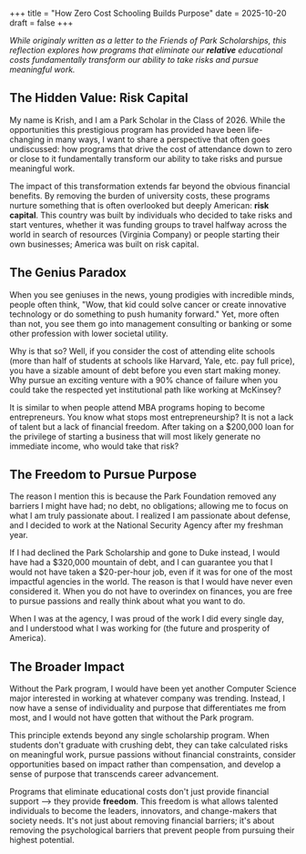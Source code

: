 +++
title = "How Zero Cost Schooling Builds Purpose"
date = 2025-10-20
draft = false
+++

*While originaly written as a letter to the Friends of Park Scholarships, this reflection explores how programs that eliminate our **relative** educational costs fundamentally transform our ability to take risks and pursue meaningful work.*

## The Hidden Value: Risk Capital

My name is Krish, and I am a Park Scholar in the Class of 2026. While the opportunities this prestigious program has provided have been life-changing in many ways, I want to share a perspective that often goes undiscussed: how programs that drive the cost of attendance down to zero or close to it fundamentally transform our ability to take risks and pursue meaningful work.

The impact of this transformation extends far beyond the obvious financial benefits. By removing the burden of university costs, these programs nurture something that is often overlooked but deeply American: **risk capital**. This country was built by individuals who decided to take risks and start ventures, whether it was funding groups to travel halfway across the world in search of resources (Virginia Company) or people starting their own businesses; America was built on risk capital.

## The Genius Paradox

When you see geniuses in the news, young prodigies with incredible minds, people often think, "Wow, that kid could solve cancer or create innovative technology or do something to push humanity forward." Yet, more often than not, you see them go into management consulting or banking or some other profession with lower societal utility.

Why is that so? Well, if you consider the cost of attending elite schools (more than half of students at schools like Harvard, Yale, etc. pay full price), you have a sizable amount of debt before you even start making money. Why pursue an exciting venture with a 90% chance of failure when you could take the respected yet institutional path like working at McKinsey?

It is similar to when people attend MBA programs hoping to become entrepreneurs. You know what stops most entrepreneurship? It is not a lack of talent but a lack of financial freedom. After taking on a $200,000 loan for the privilege of starting a business that will most likely generate no immediate income, who would take that risk?

## The Freedom to Pursue Purpose

The reason I mention this is because the Park Foundation removed any barriers I might have had; no debt, no obligations; allowing me to focus on what I am truly passionate about. I realized I am passionate about defense, and I decided to work at the National Security Agency after my freshman year.

If I had declined the Park Scholarship and gone to Duke instead, I would have had a $320,000 mountain of debt, and I can guarantee you that I would not have taken a $20-per-hour job, even if it was for one of the most impactful agencies in the world. The reason is that I would have never even considered it. When you do not have to overindex on finances, you are free to pursue passions and really think about what you want to do.

When I was at the agency, I was proud of the work I did every single day, and I understood what I was working for (the future and prosperity of America). 
<!-- Now, I am heading to xAI as a member of their technical staff supporting their government work, and I will be contributing to advanced AI solutions that strengthen national security. -->

## The Broader Impact

Without the Park program, I would have been yet another Computer Science major interested in working at whatever company was trending. Instead, I now have a sense of individuality and purpose that differentiates me from most, and I would not have gotten that without the Park program.

This principle extends beyond any single scholarship program. When students don't graduate with crushing debt, they can take calculated risks on meaningful work, pursue passions without financial constraints, consider opportunities based on impact rather than compensation, and develop a sense of purpose that transcends career advancement.

Programs that eliminate educational costs don't just provide financial support --> they provide **freedom**. This freedom is what allows talented individuals to become the leaders, innovators, and change-makers that society needs. It's not just about removing financial barriers; it's about removing the psychological barriers that prevent people from pursuing their highest potential.
